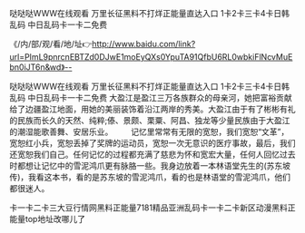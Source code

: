 哒哒哒WWW在线观看
万里长征黑料不打烊正能量直达入口
1卡2卡三卡4卡日韩乱码
中日乱码卡一卡二免费


《/内/部/观/看/地/址👉http://www.baidu.com/link?url=PImL9pnrcnEBTZd0DJwE1moEyQXs0YpuTA91QfbU6RL0wbkiFlNcvMuEbn0iJT6n&wd》--

哒哒哒WWW在线观看
万里长征黑料不打烊正能量直达入口
1卡2卡三卡4卡日韩乱码
中日乱码卡一卡二免费
大盈江是盈江三万各族群众的母亲河，她把富裕贡献给了边疆盈江地面，用她的美丽装饰着沿江两岸的秀美。大盈江由于有了彬彬有礼的民族而长久的天然、纯粹;傣、景颇、栗粟、阿昌、独龙等少量民族由于大盈江的潮湿能歌善舞、安居乐业。
　　记忆里常常有无限的宽恕，我们宽恕“文革”，宽恕红小兵，宽恕丢掉了奖牌的运动员，宽恕一次无意识的医疗事故，最后，我们还宽恕我们自己。任何记忆的过程都充满了慈悲为怀和宽宏大量，任何人回忆过去时都想让记忆中的雪泥鸿爪更有脉胳一些。我身边放着一本林语堂先生的(苏东坡传)，我看这本书，看的是苏东坡的雪泥鸿爪，看的也是林语堂的雪泥鸿爪，他们都很迷人。





卡一卡二卡三大豆行情网黑料正能量7181精品亚洲乱码卡一卡二卡新区动漫黑料正能量top地址改哪儿了
